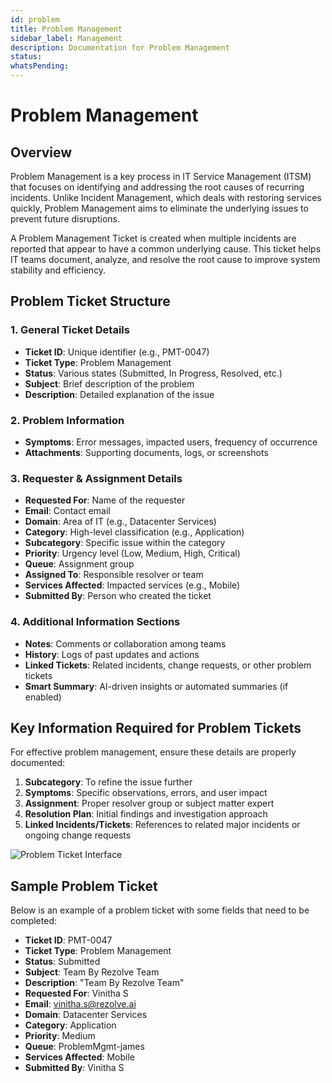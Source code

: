 ```yaml
---
id: problem
title: Problem Management
sidebar_label: Management
description: Documentation for Problem Management
status: 
whatsPending: 
---
```


# Problem Management

## Overview

Problem Management is a key process in IT Service Management (ITSM) that focuses on identifying and addressing the root causes of recurring incidents. Unlike Incident Management, which deals with restoring services quickly, Problem Management aims to eliminate the underlying issues to prevent future disruptions.

A Problem Management Ticket is created when multiple incidents are reported that appear to have a common underlying cause. This ticket helps IT teams document, analyze, and resolve the root cause to improve system stability and efficiency.

## Problem Ticket Structure

### 1. General Ticket Details
- **Ticket ID**: Unique identifier (e.g., PMT-0047)
- **Ticket Type**: Problem Management
- **Status**: Various states (Submitted, In Progress, Resolved, etc.)
- **Subject**: Brief description of the problem
- **Description**: Detailed explanation of the issue

### 2. Problem Information
- **Symptoms**: Error messages, impacted users, frequency of occurrence
- **Attachments**: Supporting documents, logs, or screenshots

### 3. Requester & Assignment Details
- **Requested For**: Name of the requester
- **Email**: Contact email
- **Domain**: Area of IT (e.g., Datacenter Services)
- **Category**: High-level classification (e.g., Application)
- **Subcategory**: Specific issue within the category
- **Priority**: Urgency level (Low, Medium, High, Critical)
- **Queue**: Assignment group
- **Assigned To**: Responsible resolver or team
- **Services Affected**: Impacted services (e.g., Mobile)
- **Submitted By**: Person who created the ticket

### 4. Additional Information Sections
- **Notes**: Comments or collaboration among teams
- **History**: Logs of past updates and actions
- **Linked Tickets**: Related incidents, change requests, or other problem tickets
- **Smart Summary**: AI-driven insights or automated summaries (if enabled)

## Key Information Required for Problem Tickets

For effective problem management, ensure these details are properly documented:

1. **Subcategory**: To refine the issue further
2. **Symptoms**: Specific observations, errors, and user impact
3. **Assignment**: Proper resolver group or subject matter expert
4. **Resolution Plan**: Initial findings and investigation approach
5. **Linked Incidents/Tickets**: References to related major incidents or ongoing change requests


![Problem Ticket Interface](/img/Helpdesk/Problem_Ticket.png)

## Sample Problem Ticket

Below is an example of a problem ticket with some fields that need to be completed:

- **Ticket ID**: PMT-0047
- **Ticket Type**: Problem Management
- **Status**: Submitted
- **Subject**: Team By Rezolve Team
- **Description**: "Team By Rezolve Team"
- **Requested For**: Vinitha S
- **Email**: vinitha.s@rezolve.ai
- **Domain**: Datacenter Services
- **Category**: Application
- **Priority**: Medium
- **Queue**: ProblemMgmt-james
- **Services Affected**: Mobile
- **Submitted By**: Vinitha S



